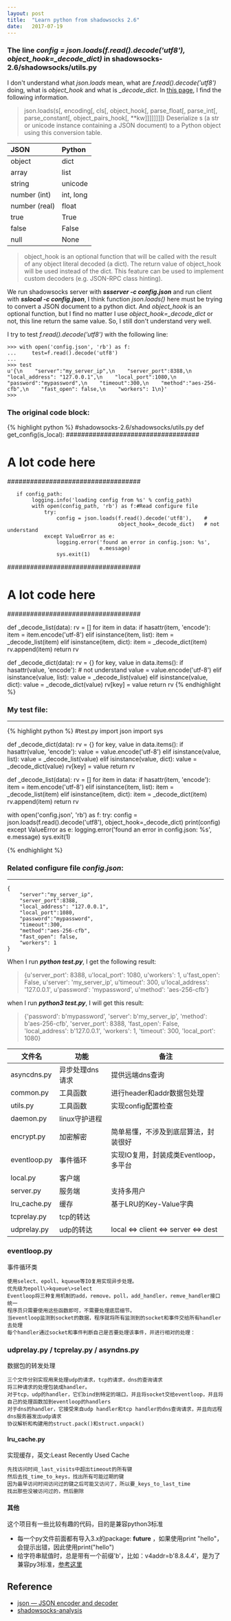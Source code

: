 ```yaml
---
layout: post
title:  "Learn python from shadowsocks 2.6"
date:   2017-07-19
---
```



### The line ***config = json.loads(f.read().decode('utf8'), object_hook=_decode_dict)*** in shadowsocks-2.6/shadowsocks/utils.py

I don't understand what *json.loads* mean, what are *f.read().decode('utf8')* doing, what is *object_hook* and what is *_decode_dict*. In [this page](https://docs.python.org/2/library/json.html#json-to-py-table), I find the following information.


>json.loads(s[, encoding[, cls[, object_hook[, parse_float[, parse_int[, parse_constant[, object_pairs_hook[, **kw]]]]]]]])
>       Deserialize s (a str or unicode instance containing a JSON document) to a Python object using this conversion table.

|JSON  |  Python|
|:-|:-|
|object | dict|
|array  | list|
|string | unicode|
|number (int) |  int, long|
|number (real) |  float|
|true  |  True|
|false |  False|
|null  |  None|


>object_hook is an optional function that will be called with the result of any object literal decoded (a dict). The return value of object_hook will be used instead of the dict. This feature can be used to implement custom decoders (e.g. JSON-RPC class hinting).


We run shadowsocks server with ***ssserver -c config.json*** and run client with ***sslocal -c config.json***, I think function *json.loads()* here must be trying to convert a JSON document to a python dict. And *object_hook* is an optional function, but I find no matter I use *object_hook=_decode_dict* or not, this line return the same value. So, I still don't understand very well.

I try to test *f.read().decode('utf8')* with the following line:

```
>>> with open('config.json', 'rb') as f:
...     test=f.read().decode('utf8')
... 
>>> test
u'{\n    "server":"my_server_ip",\n    "server_port":8388,\n    "local_address": "127.0.0.1",\n    "local_port":1080,\n    "password":"mypassword",\n    "timeout":300,\n    "method":"aes-256-cfb",\n    "fast_open": false,\n    "workers": 1\n}'
>>> 
```

### The original code block:


{% highlight python %}
#shadowsocks-2.6/shadowsocks/utils.py
def get_config(is_local):
###################################
#   A lot code here
###################################

       if config_path:
            logging.info('loading config from %s' % config_path)
            with open(config_path, 'rb') as f:#Read configure file
                try:
                    config = json.loads(f.read().decode('utf8'),    #
                                        object_hook=_decode_dict)	# not understand 
                except ValueError as e:
                    logging.error('found an error in config.json: %s',
                                  e.message)
                    sys.exit(1)

###################################
#   A lot code here
###################################

def _decode_list(data):
    rv = []
    for item in data:
        if hasattr(item, 'encode'):
            item = item.encode('utf-8')
        elif isinstance(item, list):
            item = _decode_list(item)
        elif isinstance(item, dict):
            item = _decode_dict(item)
        rv.append(item)
    return rv


def _decode_dict(data):
    rv = {}
    for key, value in data.items():
        if hasattr(value, 'encode'):        # not understand
            value = value.encode('utf-8')
        elif isinstance(value, list):
            value = _decode_list(value)
        elif isinstance(value, dict):
            value = _decode_dict(value)
        rv[key] = value
    return rv
{% endhighlight %}


### My test file:

---

{% highlight python %}
#test.py
import json
import sys

def _decode_dict(data):
    rv = {}
    for key, value in data.items():
        if hasattr(value, 'encode'):
            value = value.encode('utf-8')
        elif isinstance(value, list):
            value = _decode_list(value)
        elif isinstance(value, dict):
            value = _decode_dict(value)
        rv[key] = value
    return rv

def _decode_list(data):
    rv = []
    for item in data:
        if hasattr(item, 'encode'):
            item = item.encode('utf-8')
        elif isinstance(item, list):
            item = _decode_list(item)
        elif isinstance(item, dict):
            item = _decode_dict(item)
        rv.append(item)
    return rv

with open('config.json', 'rb') as f:
    try:
        config = json.loads(f.read().decode('utf8'), object_hook=_decode_dict)
        print(config)
    except ValueError as e:
        logging.error('found an error in config.json: %s', e.message)
        sys.exit(1)

{% endhighlight %}


### Related configure file *config.json*:

---

```
{
    "server":"my_server_ip",
    "server_port":8388,
    "local_address": "127.0.0.1",
    "local_port":1080,
    "password":"mypassword",
    "timeout":300,
    "method":"aes-256-cfb",
    "fast_open": false,
    "workers": 1
}
```

When I run ***python test.py***, I get the following result:


>{u'server_port': 8388, u'local_port': 1080, u'workers': 1, u'fast_open': False, u'server': 'my_server_ip', u'timeout': 300, u'local_address': '127.0.0.1', u'password': 'mypassword', u'method': 'aes-256-cfb'}


when I run ***python3 test.py***, I will get this result:


>{'password': b'mypassword', 'server': b'my_server_ip', 'method': b'aes-256-cfb', 'server_port': 8388, 'fast_open': False, 'local_address': b'127.0.0.1', 'workers': 1, 'timeout': 300, 'local_port': 1080}







|文件名|功能|备注|
|-----|---|----|
|asyncdns.py|异步处理dns请求|提供远端dns查询|
|common.py|工具函数|进行header和addr数据包处理|
|utils.py|工具函数|实现config配置检查|
|daemon.py|linux守护进程||
|encrypt.py|加密解密|简单易懂，不涉及到底层算法，封装很好|
|eventloop.py|事件循环|实现IO复用，封装成类Eventloop，多平台|
|local.py|客户端||
|server.py|服务端|支持多用户|
|lru_cache.py|缓存|基于LRU的Key-Value字典|
|tcprelay.py|tcp的转达||
|udprelay.py|udp的转达|local <=> client <=> server <=> dest|


### eventloop.py

事件循环类

    使用select、epoll、kqueue等IO复用实现异步处理。
    优先级为epoll\>kqueue\>select
    Eventloop将三种复用机制的add，remove，poll，add_handler，remve_handler接口统一
    程序员只需要使用这些函数即可，不需要处理底层细节。
    当eventloop监测到socket的数据，程序就将所有监测到的socket和事件交给所有handler去处理
    每个handler通过socket和事件判断自己是否要处理该事件，并进行相对的处理：

### udprelay.py / tcprelay.py / asyndns.py

数据包的转发处理

    三个文件分别实现用来处理udp的请求，tcp的请求，dns的查询请求
    将三种请求的处理包装成handler。
    对于tcp，udp的handler，它们bind到特定的端口，并且将socket交给eventloop，并且将自己的处理函数加到eventloop的handlers
    对于dns的handler，它接受来自udp handler和tcp handler的dns查询请求，并且向远程dns服务器发出udp请求
    协议解析和构建用的struct.pack()和struct.unpack()

#### lru_cache.py

实现缓存，英文:Least Recently Used Cache

    先找访问时间_last_visits中超出timeout的所有键
    然后去找_time_to_keys，找出所有可能过期的键
    因为最早访问时间访问过的键之后可能又访问了，所以要_keys_to_last_time
    找出那些没被访问过的，然后删除
    
#### 其他

这个项目有一些比较有趣的代码，目的是兼容python3标准
- 每一个py文件前面都有导入3.x的package:  __future__  ，如果使用print "hello"，会提示出错，因此使用print("hello")
- 给字符串赋值时，总是带有一个前缀'b'，比如：v4addr=b'8.8.4.4'，是为了兼容py3标准，[参考这里](http://stackoverflow.com/questions/6269765/what-does-the-b-character-do-in-front-of-a-string-literal)







## Reference

 - [json — JSON encoder and decoder](https://docs.python.org/2/library/json.html)
 - [shadowsocks-analysis](https://github.com/lixingcong/shadowsocks-analysis)

